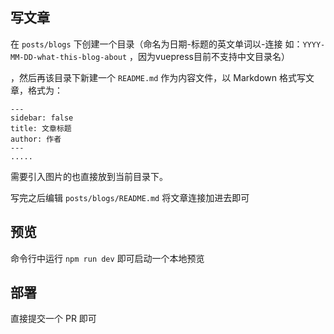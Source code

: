 ## 写文章

在 `posts/blogs` 下创建一个目录（命名为日期-标题的英文单词以-连接 如：`YYYY-MM-DD-what-this-blog-about` ，因为vuepress目前不支持中文目录名）

，然后再该目录下新建一个 `README.md` 作为内容文件，以 Markdown 格式写文章，格式为：

```
---
sidebar: false
title: 文章标题
author: 作者
---
.....
```



需要引入图片的也直接放到当前目录下。




写完之后编辑 `posts/blogs/README.md` 将文章连接加进去即可

## 预览

命令行中运行 `npm run dev` 即可启动一个本地预览


## 部署

直接提交一个 PR 即可